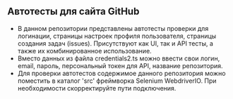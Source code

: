 ## Автотесты для сайта GitHub
- В данном репозитории представлены автотесты проверки для логинации, страницы настроек профиля пользователя, страницы создания задач (issues). Присутствуют как UI, так и API тесты, а также их комбинированное использование. 
- Вместо данных из файла credentials2.ts можно ввести свои логин, email, пароль, персональный токен для API, название репозитория. 
- Для проверки автотестов содержимое данного репозитория можно поместить в каталог 'src' фреймворка Selenium WebdriverIO. При необходимости скорректируйте пути подключения.
